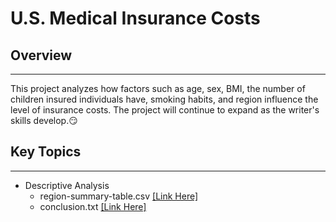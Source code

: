 # U.S. Medical Insurance Costs

## Overview
***
This project analyzes how factors such as age, sex, BMI, the number of children insured individuals have, smoking habits, and region influence the level of insurance costs. The project will continue to expand as the writer's skills develop.😏

## Key Topics
***
- Descriptive Analysis
    - region-summary-table.csv [[Link Here]](http://localhost:8888/lab/tree/Documents/Codecademy/Python/Project%201/python-portfolio-project-starter-files/region-summary-table.csv)
    - conclusion.txt [[Link Here]](http://localhost:8888/lab/tree/Documents/Codecademy/Python/Project%201/python-portfolio-project-starter-files/conclusion-descriptive-analysis.txt)




